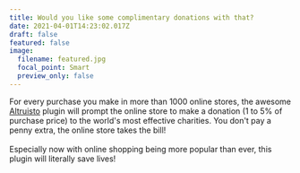 ```yaml
---
title: Would you like some complimentary donations with that?
date: 2021-04-01T14:23:02.017Z
draft: false
featured: false
image:
  filename: featured.jpg
  focal_point: Smart
  preview_only: false
---
```

For every purchase you make in more than 1000 online stores, the awesome [Altruisto](https://altruisto.com/) plugin will prompt the online store to make a donation (1 to 5% of purchase price) to the world's most effective charities. You don't pay a penny extra, the online store takes the bill!\
\
Especially now with online shopping being more popular than ever, this plugin will literally save lives!